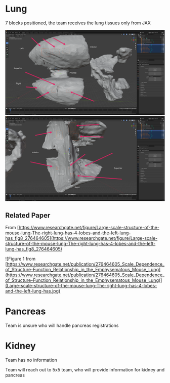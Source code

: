 



# Lung
7 blocks positioned, the team receives the lung tissues only from JAX

![A screenshot of the lung with arrows for extraction sites](images/lung1.png)
![A secdong screenshot of the lung with arrows for extraction sites, dorsal view](images/lung2.png)

## Related Paper

From [https://www.researchgate.net/figure/Large-scale-structure-of-the-mouse-lung-The-right-lung-has-4-lobes-and-the-left-lung-has_fig8_276464605](https://www.researchgate.net/figure/Large-scale-structure-of-the-mouse-lung-The-right-lung-has-4-lobes-and-the-left-lung-has_fig8_276464605)

![Figure 1 from [https://www.researchgate.net/publication/276464605_Scale_Dependence_of_Structure-Function_Relationship_in_the_Emphysematous_Mouse_Lung](https://www.researchgate.net/publication/276464605_Scale_Dependence_of_Structure-Function_Relationship_in_the_Emphysematous_Mouse_Lung)](Large-scale-structure-of-the-mouse-lung-The-right-lung-has-4-lobes-and-the-left-lung-has.jpg)

# Pancreas
Team is unsure who will handle pancreas registrations

# Kidney
Team has no information

Team will reach out to 5x5 team, who will provide  information for kidney and pancreas